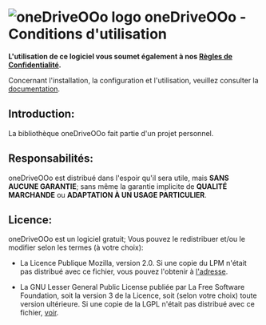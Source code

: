 # ![oneDriveOOo logo](https://prrvchr.github.io/oneDriveOOo/img/oneDriveOOo.png) oneDriveOOo - Conditions d'utilisation

**L'utilisation de ce logiciel vous soumet également à nos [Règles de Confidentialité](https://prrvchr.github.io/oneDriveOOo/oneDriveOOo/registration/PrivacyPolicy_fr).**

Concernant l'installation, la configuration et l'utilisation, veuillez consulter la [documentation](https://prrvchr.github.io/oneDriveOOo/README_fr).

## Introduction:

La bibliothèque oneDriveOOo fait partie d'un projet personnel.

## Responsabilités:

oneDriveOOo est distribué dans l'espoir qu'il sera utile, mais **SANS AUCUNE GARANTIE**; sans même la garantie implicite de **QUALITÉ MARCHANDE** ou **ADAPTATION À UN USAGE PARTICULIER**.

## Licence:

oneDriveOOo est un logiciel gratuit; Vous pouvez le redistribuer et/ou le modifier selon les termes (à votre choix):

- La Licence Publique Mozilla, version 2.0. Si une copie du LPM n'était pas distribué avec ce fichier, vous pouvez l'obtenir à [l'adresse](http://mozilla.org/MPL/2.0/).

- La GNU Lesser General Public License publiée par La Free Software Foundation, soit la version 3 de la Licence, soit (selon votre choix) toute version ultérieure. Si une copie de la LGPL n'était pas distribué avec ce fichier, [voir](http://www.gnu.org/licenses/).
